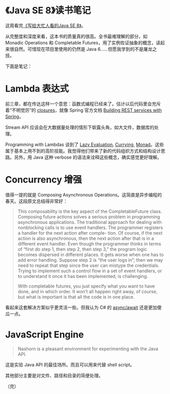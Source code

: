 # 《Java SE 8》读书笔记

这周看完[《写给大忙人看的Java SE 8》](http://it-ebooks.info/book/3677/)。

从完整度和深度来看，这本书的质量真的很高。全书最难理解的部分，如 Monadic Operations 和 Completable Futures，用了实例佐证抽象的概念，读起来很自然。可惜现在项目里使用的仍然是 Java 6……但愿我学到的不是屠龙之技。

下面是笔记：

# Lambda 表达式

前三章，都在传达这样一个意思：函数式编程已经来了。估计以后代码里会充斥着“不明觉厉”的 [closures](http://en.wikipedia.org/wiki/Closure_(computer_programming))，就像 Spring 官方文档 [Building REST services with Spring](http://spring.io/guides/tutorials/bookmarks/)。

Stream API 应该会在大数据量处理的情形下崭露头角，如大文件，数据库的处理。

Programming with Lambdas 谈到了 [Lazy Evaluation](http://en.wikipedia.org/wiki/Lazy_evaluation), [Currying](http://en.wikipedia.org/wiki/Currying), [Monad](http://en.wikipedia.org/wiki/Monad_(functional_programming))。这些属于基本上用不到的高阶技能。我觉得他们带来了新的代码组织方式和结构设计思路。另外，用 Java 这种 verbose 的语法来诠释这些概念，确实感觉更好理解。


# Concurrency 增强

值得一提的就是 Composing Asynchronous Operations。这简直是异步编程的春天。这段原文总结得非常好：

> This composability is the key aspect of the CompletableFuture class. Composing future actions solves a serious problem in programming asynchronous applications. The traditional approach for dealing with nonblocking calls is to use event handlers. The programmer registers a handler for the next action after comple- tion. Of course, if the next action is also asynchronous, then the next action after that is in a different event handler. Even though the programmer thinks in terms of “first do step 1, then step 2, then step 3,” the program logic becomes dispersed in different places. It gets worse when one has to add error handling. Suppose step 2 is “the user logs in”; then we may need to repeat that step since the user can mistype the credentials. Trying to implement such a control flow in a set of event handlers, or to understand it once it has been implemented, is challenging.
>
> With completable futures, you just specify what you want to have done, and in which order. It won’t all happen right away, of course, but what is important is that all the code is in one place.

看起来这套解决方案似乎更灵活一些。但我认为 C# 的 [async/await](https://msdn.microsoft.com/en-us/library/hh191443.aspx) 还是更加傻瓜一点。

# JavaScript Engine

> Nashorn is a pleasant environment for experimenting with the Java API.

这是实验 Java API 的最佳场所。而且可以用来代替 shell script。

其他部分主要是对文件、路径和目录的简便处理。

（完）

